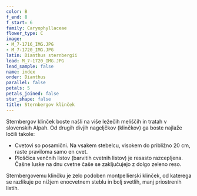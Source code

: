 ```yaml
---
color: B
f_end: 8
f_start: 6
family: Caryophyllaceae
flower_type: C
image:
- M_7-1716_IMG.JPG
- M_7-1720_IMG.JPG
latin: Dianthus sternbergii
lead: M_7-1720_IMG.JPG
lead_sample: false
name: index
order: Dianthus
parallel: false
petals: 5
petals_joined: false
star_shape: false
title: Sternbergov klinček
---
```

Sternbergov klinček boste našli na više ležečih meliščih in tratah v slovenskih Alpah. Od drugih divjih nageljčkov (klinčkov) ga boste najlaže ločili takole:

-   Cvetovi so posamični. Na vsakem stebelcu, visokem do približno 20 cm, raste praviloma samo en cvet.
-   Ploščica venčnih listov (barvitih cvetnih listov) je resasto razcepljena. Čašne luske na dnu cvetne čaše se zaključujejo z dolgo zeleno reso.

Sternbergovemu klinčku je zelo podoben montpellierski klinček, od katerega se razlikuje po nižjem enocvetnem steblu in bolj svetlih, manj priostrenih listih.
